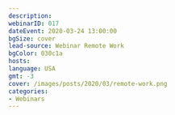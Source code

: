 ```yaml
---
description:
webinarID: 017
dateEvent: 2020-03-24 13:00:00
bgSize: cover
lead-source: Webinar Remote Work
bgColor: 030c1a
hosts:
language: USA
gmt: -3
cover: /images/posts/2020/03/remote-work.png
categories:
- Webinars
---
```

